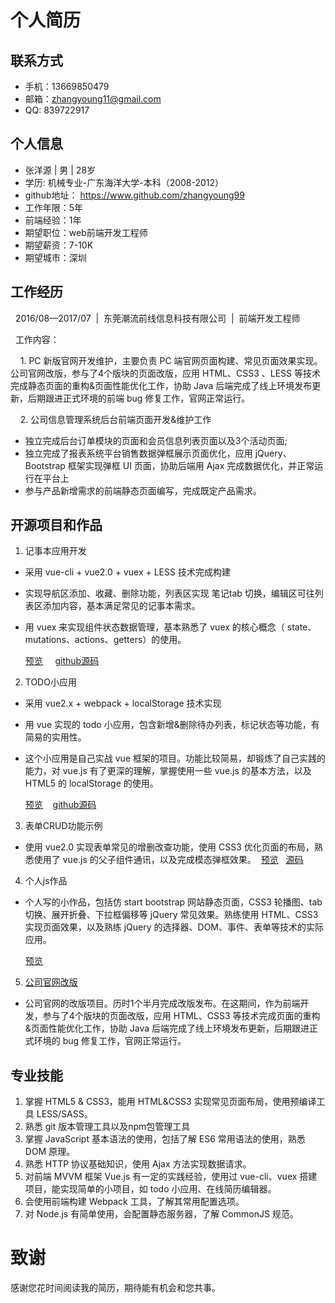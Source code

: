 # 个人简历

## 联系方式
* 手机：13669850479
* 邮箱：zhangyoung11@gmail.com
* QQ: 839722917

## 个人信息
* 张洋源 | 男 | 28岁
* 学历: 机械专业-广东海洋大学-本科（2008-2012）
* github地址： https://www.github.com/zhangyoung99
* 工作年限：5年
* 前端经验：1年
* 期望职位：web前端开发工程师
* 期望薪资：7-10K
* 期望城市：深圳

## 工作经历

&nbsp;&nbsp;2016/08—2017/07&nbsp;&nbsp;|&nbsp;&nbsp;东莞潮流前线信息科技有限公司&nbsp;&nbsp;|&nbsp;&nbsp;前端开发工程师

&nbsp;&nbsp;工作内容：

&nbsp;&nbsp;&nbsp;&nbsp;1.  PC 新版官网开发维护，主要负责 PC 端官网页面构建、常见页面效果实现。公司官网改版，参与了4个版块的页面改版，应用 HTML、CSS3 、LESS 等技术完成静态页面的重构&页面性能优化工作，协助 Java 后端完成了线上环境发布更新，后期跟进正式环境的前端 bug 修复工作，官网正常运行。

&nbsp;&nbsp;&nbsp;&nbsp;2. 公司信息管理系统后台前端页面开发&维护工作

- 独立完成后台订单模块的页面和会员信息列表页面以及3个活动页面;
- 独立完成了报表系统平台销售数据弹框展示页面优化，应用 jQuery、Bootstrap 框架实现弹框 UI 页面，协助后端用 Ajax 完成数据优化，并正常运行在平台上
- 参与产品新增需求的前端静态页面编写，完成既定产品需求。

## 开源项目和作品

1. 记事本应用开发
- 采用 vue-cli + vue2.0 + vuex + LESS 技术完成构建

- 实现导航区添加、收藏、删除功能，列表区实现 笔记tab 切换，编辑区可往列表区添加内容，基本满足常见的记事本需求。
- 用 vuex 来实现组件状态数据管理，基本熟悉了 vuex 的核心概念（ state、 mutations、actions、getters）的使用。
 
    [预览](https://zhangyoung99.github.io/vue-demo/notes-app/dist/index.html) &nbsp;&nbsp;&nbsp; [github源码](https://github.com/zhangyoung99/vue-demo/tree/master/notes-app)

2. TODO小应用
- 采用 vue2.x + webpack + localStorage 技术实现
- 用 vue 实现的 todo 小应用，包含新增&删除待办列表，标记状态等功能，有简易的实用性。
- 这个小应用是自己实战 vue 框架的项目。功能比较简易，却锻炼了自己实践的能力，对 vue.js 有了更深的理解，掌握使用一些 vue.js 的基本方法，以及 HTML5 的 localStorage 的使用。

    [预览](https://zhangyoung99.github.io/vue-demo/todo/page.html) &nbsp;&nbsp;&nbsp;[github源码](https://github.com/zhangyoung99/vue-demo/tree/master/todo)
    
3. 表单CRUD功能示例
- 使用 vue2.0 实现表单常见的增删改查功能，使用 CSS3 优化页面的布局，熟悉使用了 vue.js 的父子组件通讯，以及完成模态弹框效果。&nbsp;&nbsp;[预览](https://zhangyoung99.github.io/vue-demo/demo-CRUD/index.html) &nbsp;&nbsp;[源码](https://github.com/zhangyoung99/vue-demo/tree/master/demo-CRUD)

4. 个人js作品
  - 个人写的小作品，包括仿 start bootstrap 网站静态页面，CSS3 轮播图、tab 切换、展开折叠、下拉框偏移等 jQuery 常见效果。熟练使用 HTML、CSS3 实现页面效果，以及熟练 jQuery 的选择器、DOM、事件、表单等技术的实际应用。
   
      [预览](https://zhangyoung99.github.io/js-works/)
   
5. [公司官网改版](http://www.souyute.com/oto/syt/front/Celucasn)
- 公司官网的改版项目。历时1个半月完成改版发布。在这期间，作为前端开发，参与了4个版块的页面改版，应用 HTML、CSS3 等技术完成页面的重构&页面性能优化工作，协助 Java 后端完成了线上环境发布更新，后期跟进正式环境的 bug 修复工作，官网正常运行。
 
## 专业技能

1. 掌握 HTML5 & CSS3，能用 HTML&CSS3 实现常见页面布局，使用预编译工具 LESS/SASS。
2. 熟悉 git 版本管理工具以及npm包管理工具
3. 掌握 JavaScript 基本语法的使用，包括了解 ES6 常用语法的使用，熟悉 DOM 原理。
4. 熟悉 HTTP 协议基础知识，使用 Ajax 方法实现数据请求。
5. 对前端 MVVM 框架 Vue.js 有一定的实践经验，使用过 vue-cli、vuex 搭建项目，能实现简单的小项目，如 todo 小应用、在线简历编辑器。
6. 会使用前端构建 Webpack 工具，了解其常用配置选项。
7. 对 Node.js 有简单使用，会配置静态服务器，了解 CommonJS 规范。

# 致谢
感谢您花时间阅读我的简历，期待能有机会和您共事。

